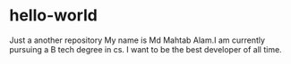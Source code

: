 # hello-world
Just a another repository
My name is Md Mahtab Alam.I am currently pursuing a B tech degree in cs. I want to be the best developer of all time.
